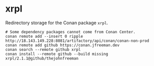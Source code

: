 xrpl
====

Redirectory storage for the Conan package `xrpl`.

```
# Some dependency packages cannot come from Conan Center.
conan remote add --insert 0 ripple http://18.143.149.228:8081/artifactory/api/conan/conan-non-prod
conan remote add github https://conan.jfreeman.dev
conan search --remote github xrpl
conan install --remote github --build missing xrpl/2.1.1@github/thejohnfreeman
```
